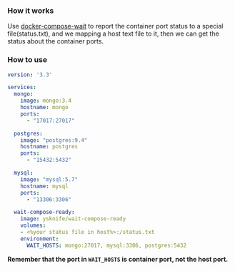 
### How it works

Use [docker-compose-wait](https://github.com/ufoscout/docker-compose-wait) to report the container port status to a special file(status.txt), and we mapping a host text file to it, then we can get the status about the container ports.  


### How to use
```yaml
version: '3.3'

services:
  mongo:
    image: mongo:3.4
    hostname: mongo
    ports:
      - "17017:27017"

  postgres:
    image: "postgres:9.4"
    hostname: postgres
    ports:
      - "15432:5432"

  mysql:
    image: "mysql:5.7"
    hostname: mysql
    ports:
      - "13306:3306"

  wait-compose-ready:
    image: ysknife/wait-compose-ready
    volumes:
    - <%your status file in host%>:/status.txt
    environment:
      WAIT_HOSTS: mongo:27017, mysql:3306, postgres:5432
```
**Remember that the port in `WAIT_HOSTS` is container port, not the host port.**
